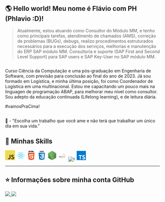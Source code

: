 ## 🌎 Hello world! Meu nome é <strong>Flávio com PH (Phlavio :D)!</strong>

> Atualmente, estou atuando como Consultor do Módulo MM, e tenho como principais tarefas, atendimento de chamados (AMS), correção de problemas (BUGs), debugs, realizo procedimentos estruturados necessários para a execução dos serviços, melhorias e manutenção do ERP SAP módulo MM. Consultoria e suporte (SAP First and Second Level Support) para SAP users e SAP Key-User no SAP módulo MM.
##
Curso Ciência da Computação e uma pós-graduação em Engenharia de Software, com previsão para conclusão ao final do ano de 2023. Já sou formado em Logística, e minha última posição, foi como Coordenador de Logística em uma multinacional. Estou me capacitando um pouco mais na linguagen de programação ABAP, para melhorar meu nível como consultor. 
Sou adepto da educação continuada (Lifelong learning), e de leitura diária. 

#vamosPraCima!

##

💬 - "Escolha um trabalho que você ame e não terá que trabalhar um único dia em sua vida."

## 🚀 Minhas Skills
<code><img height="32" src="https://raw.githubusercontent.com/github/explore/80688e429a7d4ef2fca1e82350fe8e3517d3494d/topics/javascript/javascript.png" alt="Javascript"/></code>
<code><img height="30" src="https://raw.githubusercontent.com/github/explore/80688e429a7d4ef2fca1e82350fe8e3517d3494d/topics/react/react.png" alt="React"/></code>
<code><img height="30" src="https://raw.githubusercontent.com/github/explore/80688e429a7d4ef2fca1e82350fe8e3517d3494d/topics/html/html.png" alt="HTML5"/></code>
<code><img height="30" src="https://raw.githubusercontent.com/github/explore/80688e429a7d4ef2fca1e82350fe8e3517d3494d/topics/css/css.png" alt="CSS"/></code>
<code><img height="30" src="https://raw.githubusercontent.com/github/explore/80688e429a7d4ef2fca1e82350fe8e3517d3494d/topics/nodejs/nodejs.png" alt="Nodejs"/></code>
<code><img height="30" src="https://raw.githubusercontent.com/github/explore/80688e429a7d4ef2fca1e82350fe8e3517d3494d/topics/mysql/mysql.png" alt="MySQL"/></code>
<code><img height="30" src="https://cdn.iconscout.com/icon/free/png-512/c-programming-569564.png" alt="c"/></code>
<code><img height="30" src="https://raw.githubusercontent.com/github/explore/80688e429a7d4ef2fca1e82350fe8e3517d3494d/topics/typescript/typescript.png" alt="Typescript"/></code>

---

## ⭐ Informações sobre minha conta GitHub
<div>
  <a href="https://github.com/PhFranca">
  <img height="145em" src="https://github-readme-stats.vercel.app/api?username=PhFranca&show_icons=true&theme=github_dark&count_private=true"/>
  <img height="145em" src="https://github-readme-stats.vercel.app/api/top-langs/?username=PhFranca&layout=compact&theme=github_dark"/>
</div>
